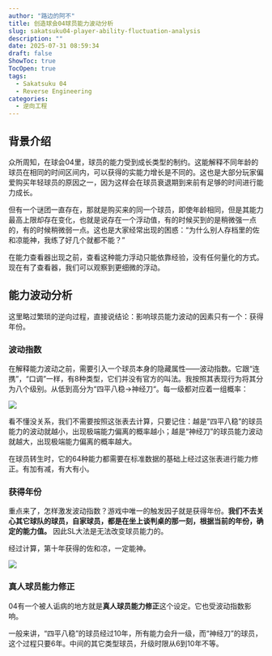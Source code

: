 ```yaml
---
author: "路边的阿不"
title: 创造球会04球员能力波动分析
slug: sakatsuku04-player-ability-fluctuation-analysis
description: ""
date: 2025-07-31 08:59:34
draft: false
ShowToc: true
TocOpen: true
tags:
  - Sakatsuku 04
  - Reverse Engineering
categories:
  - 逆向工程
---
```


## 背景介绍

众所周知，在球会04里，球员的能力受到成长类型的制约。这能解释不同年龄的球员在相同的时间区间内，可以获得的实能力增长是不同的。这也是大部分玩家偏爱购买年轻球员的原因之一，因为这样会在球员衰退期到来前有足够的时间进行能力成长。

但有一个谜团一直存在，那就是购买来的同一个球员，即使年龄相同，但是其能力最高上限却存在变化，也就是说存在一个浮动值，有的时候买到的是稍微强一点的，有的时候稍微弱一点。这也是大家经常出现的困惑：“为什么别人存档里的佐和凉能神，我练了好几个就都不能？”

在能力查看器出现之前，查看这种能力浮动只能依靠经验，没有任何量化的方式。现在有了查看器，我们可以观察到更细微的浮动。

## 能力波动分析

这里略过繁琐的逆向过程，直接说结论：影响球员能力波动的因素只有一个：获得年份。

### 波动指数

在解释能力波动之前，需要引入一个球员本身的隐藏属性——波动指数。它跟“连携”，“口调”一样，有8种类型，它们并没有官方的叫法。我按照其表现行为将其分为八个级别。从低到高分为“四平八稳->神经刀“。每一级都对应着一组概率：

![](imgs/posts/2025-07-31-sakatsuku04-player-ability-fluctuation-analysis/saka04.001.jpeg)

看不懂没关系，我们不需要按照这张表去计算，只要记住：越是“四平八稳”的球员能力的波动就越小，出现极端能力偏离的概率越小；越是“神经刀”的球员能力波动就越大，出现极端能力偏离的概率越大。

在球员转生时，它的64种能力都需要在标准数据的基础上经过这张表进行能力修正。有加有减，有大有小。

### 获得年份

重点来了，怎样激发波动指数？游戏中唯一的触发因子就是获得年份。**我们不去关心其它球队的球员，自家球员，都是在坐上谈判桌的那一刻，根据当前的年份，确定的能力值。** 因此SL大法是无法改变球员能力的。

经过计算，第十年获得的佐和凉，一定能神。

![](imgs/posts/2025-07-31-sakatsuku04-player-ability-fluctuation-analysis/1.webp)

### 真人球员能力修正

04有一个被人诟病的地方就是**真人球员能力修正**这个设定。它也受波动指数影响。

一般来讲，“四平八稳”的球员经过10年，所有能力会升一级，而“神经刀”的球员，这个过程只要6年。中间的其它类型球员，升级时限从6到10年不等。